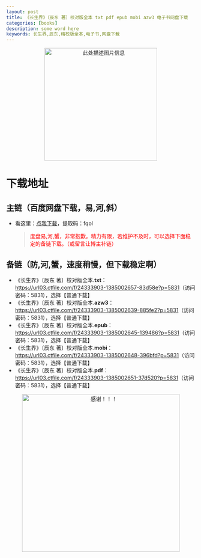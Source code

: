 ```yaml
---
layout: post
title: 《长生界》〔辰东 著〕校对版全本 txt pdf epub mobi azw3 电子书网盘下载
categories: [books]
description: some word here
keywords: 长生界,辰东,精校版全本,电子书,网盘下载
---
```


<div align="center"><img src="https://qweree.cn/wp-content/uploads/2024/10/chang-sheng-jie-tuya.jpeg" alt="此处描述图片信息" width="300px" height="auto"></div>

# 下载地址

## 主链（百度网盘下载，易,河,斜）

- 看这里：[点我下载](https://pan.baidu.com/s/1iMXUbSbtZQZjDcqDmnWUyw?pwd=fqol)，提取码：fqol

  > <p style="color:red" >度盘易,河,蟹，非常抱歉。精力有限，若维护不及时，可以选择下面稳定的备链下载。（或留言让博主补链）</p>

## 备链（防,河,蟹，速度稍慢，但下载稳定啊）

- 《长生界》〔辰东 著〕校对版全本.**txt**：<https://url03.ctfile.com/f/24333903-1385002657-83d58e?p=5831>（访问密码：5831），选择【普通下载】
- 《长生界》〔辰东 著〕校对版全本.**azw3**：<https://url03.ctfile.com/f/24333903-1385002639-885fe2?p=5831>（访问密码：5831），选择【普通下载】
- 《长生界》〔辰东 著〕校对版全本.**epub**：<https://url03.ctfile.com/f/24333903-1385002645-139486?p=5831>（访问密码：5831），选择【普通下载】
- 《长生界》〔辰东 著〕校对版全本.**mobi**：<https://url03.ctfile.com/f/24333903-1385002648-396bfd?p=5831>（访问密码：5831），选择【普通下载】
- 《长生界》〔辰东 著〕校对版全本.**pdf**：<https://url03.ctfile.com/f/24333903-1385002651-37d520?p=5831>（访问密码：5831），选择【普通下载】

<div align="center"><img src="https://pic.imgdb.cn/item/6707df6bd29ded1a8ce37031.gif" alt="感谢！！！" width="420px" height="auto"/></div>
